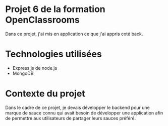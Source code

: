 # Projet 6 de la formation OpenClassrooms

Dans ce projet, j'ai mis en application ce que j'ai appris coté back.

# Technologies utilisées

- Express.js de node.js
- MongoDB

# Contexte du projet

Dans le cadre de ce projet, je devais développer le backend pour une marque de sauce connu qui avait besoin de développer une application afin de permettre
aux utilisateurs de partager leurs sauces préféré.


